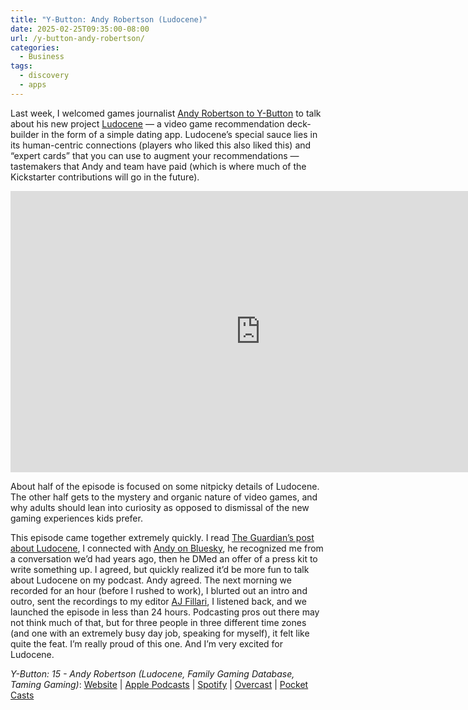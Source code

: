 ```yaml
---
title: "Y-Button: Andy Robertson (Ludocene)"
date: 2025-02-25T09:35:00-08:00
url: /y-button-andy-robertson/
categories:
  - Business
tags:
  - discovery
  - apps
---
```


Last week, I welcomed games journalist [Andy Robertson to Y-Button](https://www.ybutton.online/episodes/15-andy-robertson) to talk about his new project [Ludocene](https://www.kickstarter.com/projects/ludocene/ludocene-game-discovery-from-people-you-trust) — a video game recommendation deck-builder in the form of a simple dating app. Ludocene’s special sauce lies in its human-centric connections (players who liked this also liked this) and “expert cards” that you can use to augment your recommendations — tastemakers that Andy and team have paid (which is where much of the Kickstarter contributions will go in the future).

<iframe width="800" height="450" src="https://www.kickstarter.com/projects/ludocene/ludocene-game-discovery-from-people-you-trust/widget/video.html" frameborder="0" scrolling="no"> </iframe>

About half of the episode is focused on some nitpicky details of Ludocene. The other half gets to the mystery and organic nature of video games, and why adults should lean into curiosity as opposed to dismissal of the new gaming experiences kids prefer.

This episode came together extremely quickly. I read [The Guardian’s post about Ludocene](https://www.theguardian.com/games/2025/feb/18/looking-for-something-new-to-spice-up-your-game-play-tinder-for-gamers-is-here), I connected with [Andy on Bluesky](https://bsky.app/profile/geekdadgamer.bsky.social), he recognized me from a conversation we’d had years ago, then he DMed an offer of a press kit to write something up. I agreed, but quickly realized it’d be more fun to talk about Ludocene on my podcast. Andy agreed. The next morning we recorded for an hour (before I rushed to work), I blurted out an intro and outro, sent the recordings to my editor [AJ Fillari](https://bsky.app/profile/ajfillari.bsky.social), I listened back, and we launched the episode in less than 24 hours. Podcasting pros out there may not think much of that, but for three people in three different time zones (and one with an extremely busy day job, speaking for myself), it felt like quite the feat. I’m really proud of this one. And I’m very excited for Ludocene.

*Y-Button: 15 - Andy Robertson (Ludocene, Family Gaming Database, Taming Gaming)*: [Website](https://www.ybutton.online/episodes/15-andy-robertson) | [Apple Podcasts](https://podcasts.apple.com/us/podcast/y-button/id1683256695?i=1000694539904) | [Spotify](https://open.spotify.com/episode/5qF2j5IyaE4KPlL7rIDXMR?si=il9tdq79RGOxXqb37dSJ2g) | [Overcast](https://overcast.fm/+BAKTa9unrg) | [Pocket Casts](https://pca.st/episode/a8a8cb44-5657-4853-a0d0-7a29ce3fe3f0)